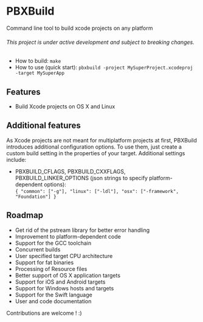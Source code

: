 # PBXBuild
Command line tool to build xcode projects on any platform

###### This project is under active development and subject to breaking changes.

* How to build: `make`
* How to use (quick start): `pbxbuild -project MySuperProject.xcodeproj -target MySuperApp`

## Features

- Build Xcode projects on OS X and Linux

## Additional features

As Xcode projects are not meant for multiplatform projects at first, PBXBuild introduces additional configuration options.
To use them, just create a custom build setting in the properties of your target. Additional settings include:

- PBXBUILD_CFLAGS, PBXBUILD_CXXFLAGS, PBXBUILD_LINKER_OPTIONS (json strings to specify platform-dependent options):  
	`{ "common": ["-g"], "linux": ["-ldl"], "osx": ["-framework", "Foundation"] }`

## Roadmap

- Get rid of the pstream library for better error handling
- Improvement to platform-dependent code
- Support for the GCC toolchain
- Concurrent builds
- User specified target CPU architecture
- Support for fat binaries
- Processing of Resource files
- Better support of OS X application targets
- Support for iOS and Android targets
- Support for Windows hosts and targets
- Support for the Swift language
- User and code documentation

Contributions are welcome ! :)
